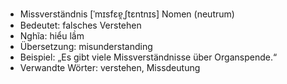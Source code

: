 - Missverständnis [ˈmɪsfɛɐ̯ˌʃtɛntnɪs]	Nomen (neutrum)
- Bedeutet: falsches Verstehen
- Nghĩa: hiểu lầm
- Übersetzung: misunderstanding
- Beispiel: „Es gibt viele Missverständnisse über Organspende.“
- Verwandte Wörter: verstehen, Missdeutung